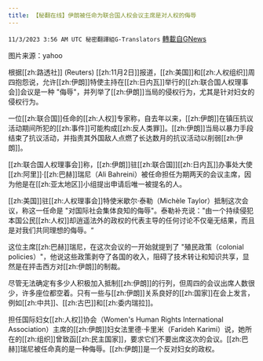 ```yaml
---
title: 【秘翻在线】伊朗被任命为联合国人权会议主席是对人权的侮辱
---
```

`11/3/2023 3:56 AM UTC 秘密翻譯組G-Translators` [轉載自GNews](https://gnews.org/articles/1915868)

图片来源：yahoo         

根据[[zh:路透社]] (Reuters) [[zh:11月2日]]报道，[[zh:美国]]和[[zh:人权组织]]周四抱怨说，允许[[zh:伊朗]]特使主持在[[zh:日内瓦]]举行的[[zh:联合国人权理事会]]会议是一种 "侮辱"，并列举了[[zh:伊朗]]当局的侵权行为，尤其是针对妇女的侵权行为。

一位[[zh:联合国]]任命的[[zh:人权]]专家称，自去年以来，[[zh:伊朗]]在镇压抗议活动期间所犯的[[zh:事件]]可能构成[[zh:反人类罪]]。[[zh:伊朗]]当局以暴力手段结束了抗议活动，并指责其外国敌人点燃了长达数月的抗议活动以削弱[[zh:伊朗]]。

[[zh:联合国人权理事会]]称，[[zh:伊朗]]驻[[zh:联合国]][[zh:日内瓦]]办事处大使[[zh:阿里]]·[[zh:巴赫]]瑞尼（Ali Bahreini）被任命担任为期两天的会议主席，因为他是在[[zh:亚太地区]]小组提出申请后唯一被提名的人。

[[zh:美国]]驻[[zh:人权理事会]]特使米歇尔·泰勒（Michèle Taylor）抵制这次会议，称这一任命是 "对国际社会集体良知的侮辱"。泰勒补充说："由一个持续侵犯本国公民[[zh:人权]]却逍遥法外的政权的代表主导的任何讨论不仅毫无结果，而且是对我们共同理想的侮辱。“

这位主席[[zh:巴赫]]瑞尼，在这次会议的一开始就提到了 "殖民政策（colonial policies）"，他说这些政策剥夺了各国的收入，阻碍了技术转让和知识共享，显然是在抨击西方对[[zh:伊朗]]的制裁。

尽管无法确定有多少人积极加入抵制[[zh:伊朗]]的行列，但周四的会议出席人数很少，许多座位都空着。只有一些与[[zh:伊朗]]关系良好的[[zh:国家]]在会上发言，例如[[zh:中共]]、[[zh:古巴]]和[[zh:委内瑞拉]]。

担任国际妇女[[zh:人权]]协会（Women's Human Rights International Association）主席的[[zh:伊朗]]妇女法里德·卡里米（Farideh Karimi）说，她所在的[[zh:组织]]曾致函[[zh:民主国家]]，要求它们不要出席这次的会议。[[zh:巴赫]]瑞尼被任命真的是一种侮辱。[[zh:伊朗]]是一个反对妇女的政权。
